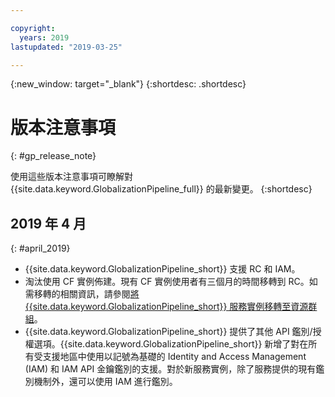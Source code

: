 ```yaml
---

copyright:
  years: 2019
lastupdated: "2019-03-25"

---
```


{:new_window: target="_blank"}
{:shortdesc: .shortdesc}

# 版本注意事項
{: #gp_release_note}

使用這些版本注意事項可瞭解對 {{site.data.keyword.GlobalizationPipeline_full}} 的最新變更。
{:shortdesc}

## 2019 年 4 月
{: #april_2019}

* {{site.data.keyword.GlobalizationPipeline_short}} 支援 RC 和 IAM。
* 淘汰使用 CF 實例佈建。現有 CF 實例使用者有三個月的時間移轉到 RC。如需移轉的相關資訊，請參閱[將 {{site.data.keyword.GlobalizationPipeline_short}} 服務實例移轉至資源群組](/docs/GlobalizationPipeline/gp_migration.html)。
* {{site.data.keyword.GlobalizationPipeline_short}} 提供了其他 API 鑑別/授權選項。{{site.data.keyword.GlobalizationPipeline_short}} 新增了對在所有受支援地區中使用以記號為基礎的 Identity and Access Management (IAM) 和 IAM API 金鑰鑑別的支援。對於新服務實例，除了服務提供的現有鑑別機制外，還可以使用 IAM 進行鑑別。
